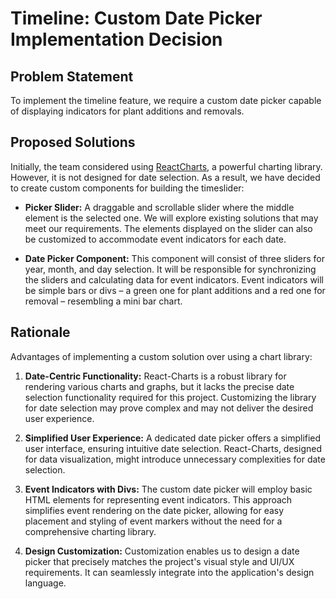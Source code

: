 # Timeline: Custom Date Picker Implementation Decision

## Problem Statement

To implement the timeline feature, we require a custom date picker capable of displaying indicators for plant additions and removals.

## Proposed Solutions

Initially, the team considered using [ReactCharts](https://react-charts.tanstack.com/), a powerful charting library. However, it is not designed for date selection. As a result, we have decided to create custom components for building the timeslider:

- **Picker Slider:** A draggable and scrollable slider where the middle element is the selected one. We will explore existing solutions that may meet our requirements. The elements displayed on the slider can also be customized to accommodate event indicators for each date.

- **Date Picker Component:** This component will consist of three sliders for year, month, and day selection. It will be responsible for synchronizing the sliders and calculating data for event indicators. Event indicators will be simple bars or divs – a green one for plant additions and a red one for removal – resembling a mini bar chart.

## Rationale

Advantages of implementing a custom solution over using a chart library:

1. **Date-Centric Functionality:** React-Charts is a robust library for rendering various charts and graphs, but it lacks the precise date selection functionality required for this project. Customizing the library for date selection may prove complex and may not deliver the desired user experience.

2. **Simplified User Experience:** A dedicated date picker offers a simplified user interface, ensuring intuitive date selection. React-Charts, designed for data visualization, might introduce unnecessary complexities for date selection.

3. **Event Indicators with Divs:** The custom date picker will employ basic HTML elements for representing event indicators. This approach simplifies event rendering on the date picker, allowing for easy placement and styling of event markers without the need for a comprehensive charting library.

4. **Design Customization:** Customization enables us to design a date picker that precisely matches the project's visual style and UI/UX requirements. It can seamlessly integrate into the application's design language.

